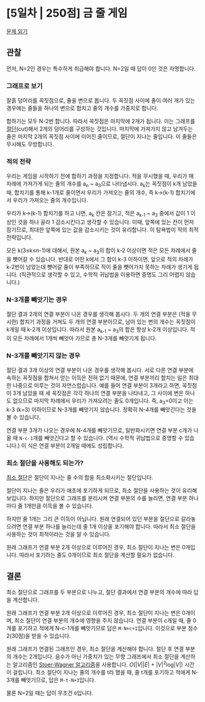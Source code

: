 # [5일차 | 250점] 금 줄 게임

[문제 읽기](https://nypc.github.io/2018/2018_online_21.html)

## 관찰
먼저, N=2인 경우는 특수하게 취급해야 합니다. N=2일 때 답이 0인 것은 자명합니다.

### 그래프로 보기
찰흙 덩어리를 꼭짓점으로, 줄을 변으로 봅니다. 두 꼭짓점 사이에 줄이 여러 개가 있는 경우에는 줄들을 하나의 변으로 합치고 줄의 개수를 가중치로 합니다.

합하기는 모두 N-2번 합니다. 따라서 꼭짓점은 마지막에 2개가 됩니다. 이는 그래프를 [절단](https://en.wikipedia.org/wiki/Cut_(graph_theory))(cut)해서 2개의 덩어리를 구성하는 것입니다. 마지막에 가져가지 않고 남겨두는 줄은 마지막 2개의 꼭짓점 사이에 이어진 줄이므로, 절단이 지나는 줄입니다. 이 줄들은 무시해도 무방합니다.

### 적의 전략
우리는 게임을 시작하기 전에 합하기 과정을 지정합니다. 적을 무시했을 때, 우리가 매 차례에 가져가게 되는 줄의 개수를 a<sub>n</sub> ~ a<sub>3</sub>으로 나타냅시다. a<sub>k</sub>는 꼭짓점이 k개 남았을 때, 합치기를 통해 k-1개로 줄이면서 우리가 가져오는 줄의 개수, 즉 k→(k-1) 합치기에서 우리가 가져오는 줄의 개수입니다.

우리가 k→(k-1) 합치기를 하고 나면, a<sub>k</sub> 칸은 잠기고, 적은 a<sub>k-1</sub> ~ a<sub>3</sub> 중에서 값이 1 이상인 것을 하나 골라 1 감소시킨다고 생각할 수 있습니다. 이때, 앞쪽에 있는 칸이 먼저 잠기므로, 최대한 앞쪽에 있는 값을 감소시키는 것이 유리합니다. 이 탐욕법이 적의 최적 전략입니다.

모든 k(3≤k≤n-1)에 대해서, 원본 a<sub>k</sub> ~ a<sub>3</sub>의 합이 k-2 이상이면 적은 모든 차례에서 줄을 뺏어갈 수 있습니다. 반대로 어떤 k에서 그 합이 k-3 이하이면, 앞으로 적의 차례가 k-2번이 남았는데 뺏어갈 줄이 부족하므로 적이 줄을 뺏어가지 못하는 차례가 생기게 됩니다. (직관적으로 생각할 수 있고, 수학적 귀납법을 이용하면 증명도 그리 어렵지 않습니다.)

### N-3개를 빼앗기는 경우
절단 결과 2개의 연결 부분이 나온 경우를 생각해 봅시다. 두 개의 연결 부분은 (적을 무시한) 합치기 과정을 거쳐도 두 개의 연결 부분이므로, 남아 있는 변의 개수는 꼭짓점이 k개일 때 k-2개 이상입니다. 따라서 원본 a<sub>k-1</sub> ~ a<sub>3</sub>의 합은 항상 k-2개 이상입니다. 적이 모든 차례에서 1개씩 빼앗아 가므로 총 N-3개를 빼앗기게 됩니다.

### N-3개를 빼앗기지 않는 경우
절단 결과 3개 이상의 연결 부분이 나온 경우를 생각해 봅시다. 서로 다른 연결 부분에 속하는 꼭짓점을 합쳐서 얻는 이득은 전혀 없기 때문에, 연결 부분끼리 합치는 일은 최대한 나중으로 미루는 것이 자연스럽습니다. 예를 들어 연결 부분이 3개라고 하면, 꼭짓점이 3개 남았을 때 세 꼭짓점은 각각 하나의 연결 부분을 나타내고, 그 사이에 변은 하나도 없으므로 마지막 차례에서 우리가 가져오려는 줄도 0개입니다. 즉, a<sub>3</sub>=0이고 이는 k-3 (k=3) 이하이므로 N-3개를 빼앗기지 않습니다. 정확히 N-4개를 빼앗긴다는 것을 볼 수 있습니다.

연결 부분 3개가 나오는 경우에 N-4개를 빼앗기므로, 일반화시키면 연결 부분 c개가 나올 때 `N-c-1`개를 빼앗긴다고 할 수 있습니다. (역시 수학적 귀납법으로 증명할 수 있습니다.) 이 식은 연결 부분이 2개일 때에도 성립합니다.

### 최소 절단을 사용해도 되는가?
[최소 절단](https://en.wikipedia.org/wiki/Minimum_cut)은 절단이 지나는 줄 수의 합을 최소화시키는 절단입니다.

절단이 지나는 줄은 우리가 애초에 포기하게 되므로, 최소 절단을 사용하는 것이 유리해 보입니다. 하지만 절단으로 그래프를 분리시켜 연결 부분의 수를 늘리면, 연결 부분 하나마다 줄 1개만큼 이득을 볼 수 있습니다.

하지만 줄 1개는 그리 큰 이득이 아닙니다. 원래 연결되어 있던 부분을 절단으로 갈라놓으려면 연결 부분 하나를 늘리는데 줄 1개 이상을 포기해야 합니다. 따라서 최소 절단을 사용하는 것이 최적이라는 것을 알 수 있습니다.

원래 그래프가 연결 부분 2개 이상으로 이루어진 경우, 최소 절단이 지나는 변은 0개입니다. 따라서 포기하는 줄도 0개이므로 최소 절단을 계산할 필요가 없습니다.

## 결론
최소 절단으로 그래프를 두 부분으로 나누고, 절단 결과에서 연결 부분의 개수에 따라 답을 계산합니다.

원래 그래프가 연결 부분 2개 이상으로 이루어진 경우, 최소 절단이 지나는 변은 0개이며, 최소 절단이 연결 부분의 개수에 영향을 주지 않습니다. 연결 부분이 c개일 때, 줄 0개를 포기하고 적에게 N-c-1개를 빼앗기므로 답은 `M-N+c+1`입니다. 이것으로 부분 점수 2(30점)을 받을 수 있습니다.

원래 그래프가 연결된 그래프인 경우, 최소 절단을 계산해야 합니다. 절단 후 연결 부분의 개수는 2개입니다. 음수가 아닌 가중치가 있는 무향 그래프에서 최소 절단을 계산하는 알고리즘인 [Stoer-Wagner 알고리즘](https://en.wikipedia.org/wiki/Stoer%E2%80%93Wagner_algorithm)을 사용합니다. <i>O</i>(|<i>V</i>||<i>E</i>| + |<i>V</i>|<sup>2</sup>log|<i>V</i>|) 시간이 걸립니다. 최소 절단이 지나는 줄의 개수를 t라 했을 때, 줄 t개를 포기하고 적에게 N-3개를 빼앗기므로, 답은 `M-t-N+3`입니다.

물론 N=2일 때는 답이 무조건 `0`입니다.

